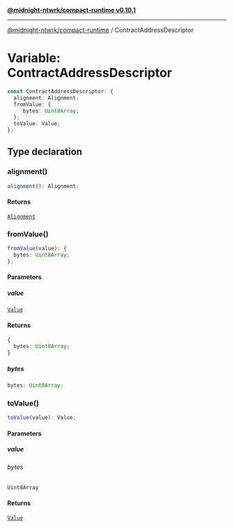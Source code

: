 [**@midnight-ntwrk/compact-runtime v0.10.1**](../README.md)

***

[@midnight-ntwrk/compact-runtime](../globals.md) / ContractAddressDescriptor

# Variable: ContractAddressDescriptor

```ts
const ContractAddressDescriptor: {
  alignment: Alignment;
  fromValue: {
     bytes: Uint8Array;
  };
  toValue: Value;
};
```

## Type declaration

### alignment()

```ts
alignment(): Alignment;
```

#### Returns

[`Alignment`](../type-aliases/Alignment.md)

### fromValue()

```ts
fromValue(value): {
  bytes: Uint8Array;
};
```

#### Parameters

##### value

[`Value`](../type-aliases/Value.md)

#### Returns

```ts
{
  bytes: Uint8Array;
}
```

##### bytes

```ts
bytes: Uint8Array;
```

### toValue()

```ts
toValue(value): Value;
```

#### Parameters

##### value

###### bytes

`Uint8Array`

#### Returns

[`Value`](../type-aliases/Value.md)
